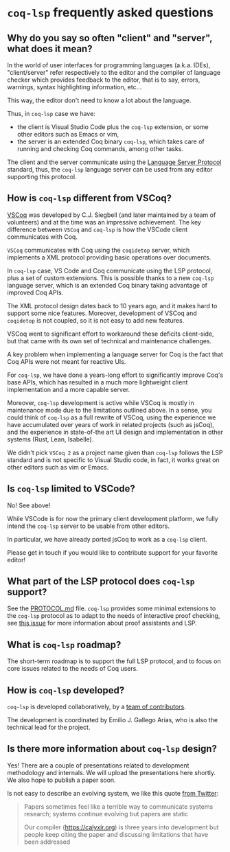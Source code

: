 # `coq-lsp` frequently asked questions

## Why do you say so often "client" and "server", what does it mean?

In the world of user interfaces for programming languages
(a.k.a. IDEs), "client/server" refer respectively to the editor and
the compiler of language checker which provides feedback to the
editor, that is to say, errors, warnings, syntax highlighting
information, etc...

This way, the editor don't need to know a lot about the language.

Thus, in `coq-lsp` case we have:

- the client is Visual Studio Code plus the `coq-lsp` extension, or
  some other editors such as Emacs or vim,
- the server is an extended Coq binary `coq-lsp`, which takes care of
  running and checking Coq commands, among other tasks.

The client and the server communicate using the [Language Server
Protocol](https://microsoft.github.io/language-server-protocol/)
standard, thus, the `coq-lsp` language server can be used from any
editor supporting this protocol.

## How is `coq-lsp` different from VSCoq?

[VSCoq](https://github.com/coq-community/vscoq) was developed by C.J.
Siegbell (and later maintained by a team of volunteers) and at the
time was an impressive achievement. The key difference between `VSCoq`
and `coq-lsp` is how the VSCode client communicates with Coq.

`VSCoq` communicates with Coq using the `coqidetop` server, which
implements a XML protocol providing basic operations over documents.

In `coq-lsp` case, VS Code and Coq communicate using the LSP protocol,
plus a set of custom extensions. This is possible thanks to a new
`coq-lsp` language server, which is an extended Coq binary taking
advantage of improved Coq APIs.

The XML protocol design dates back to 10 years ago, and it makes hard
to support some nice features. Moreover, development of VSCoq and
`coqidetop` is not coupled, so it is not easy to add new features.

VSCoq went to significant effort to workaround these deficits
client-side, but that came with its own set of technical and
maintenance challenges.

A key problem when implementing a language server for Coq is the fact
that Coq APIs were not meant for reactive UIs.

For `coq-lsp`, we have done a years-long effort to significantly
improve Coq's base APIs, which has resulted in a much more lightweight
client implementation and a more capable server.

Moreover, `coq-lsp` development is active while VSCoq is mostly in
maintenance mode due to the limitations outlined above. In a sense,
you could think of `coq-lsp` as a full rewrite of VSCoq, using the
experience we have accumulated over years of work in related projects
(such as jsCoq), and the experience in state-of-the art UI design and
implementation in other systems (Rust, Lean, Isabelle).

We didn't pick `VSCoq 2` as a project name given than `coq-lsp`
follows the LSP standard and is not specific to Visual Studio code, in
fact, it works great on other editors such as vim or Emacs.

## Is `coq-lsp` limited to VSCode?

No! See above!

While VSCode is for now the primary client development platform,
we fully intend the `coq-lsp` server to be usable from other editors.

In particular, we have already ported jsCoq to work as a `coq-lsp`
client.

Please get in touch if you would like to contribute support for your
favorite editor!

## What part of the LSP protocol does `coq-lsp` support?

See the [PROTOCOL.md](./doc/PROTOCOL.md) file. `coq-lsp` provides some
minimal extensions to the `coq-lsp` protocol as to adapt to the needs
of interactive proof checking, see [this
issue](https://github.com/microsoft/language-server-protocol/issues/1414)
for more information about proof assistants and LSP.

## What is `coq-lsp` roadmap?

The short-term roadmap is to support the full LSP protocol, and to
focus on core issues related to the needs of Coq users.

## How is `coq-lsp` developed?

`coq-lsp` is developed collaboratively, by a [team of
contributors](https://github.com/ejgallego/coq-lsp#team).

The development is coordinated by Emilio J. Gallego Arias, who is also
the technical lead for the project.

## Is there more information about `coq-lsp` design?

Yes! There are a couple of presentations related to development
methodology and internals. We will upload the presentations here
shortly. We also hope to publish a paper soon.

Is not easy to describe an evolving system, we like this quote [from Twitter](https://twitter.com/notypes/status/1610279076320923650):

> Papers sometimes feel like a terrible way to communicate systems
> research; systems continue evolving but papers are static
>
> Our compiler (https://calyxir.org) is three years into development
> but people keep citing the paper and discussing limitations that
> have been addressed
